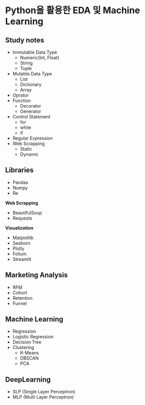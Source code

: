 # Python을 활용한 EDA 및 Machine Learning

## Study notes
- Immutable Data Type
  - Numeric(Int, Float)
  - String
  - Tuple
- Mutable Data Type
  - List
  - Dictionary
  - Array
- Oprator
- Function
  - Decorator
  - Generator
- Control Statement
  - for
  - while
  - if
- Regular Expression
- Web Scrapping
  - Static
  - Dynamic

## Libraries
- Pandas
- Numpy
- Re

**Web Scrapping**
- BeautifulSoup
- Requests
  
**Visualization**
- Matplotlib
- Seaborn
- Plotly
- Folium
- Streamlit

## Marketing Analysis
- RFM
- Cohort
- Retention
- Funnel

## Machine Learning
- Regression
- Logistic Regression
- Decision Tree
- Clustering
  - K-Means
  - DBSCAN
  - PCA

## DeepLearning
- SLP (Single Layer Perceptron)
- MLP (Multi Layer Perceptron)
